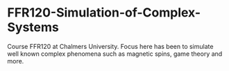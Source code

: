# FFR120-Simulation-of-Complex-Systems
Course FFR120 at Chalmers University. Focus here has been to simulate well known complex phenomena such as magnetic spins, game theory and more.
